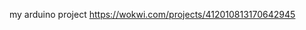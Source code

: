 my arduino project  https://wokwi.com/projects/412010813170642945


<!---
wassim822/wassim822 is a ✨ special ✨ repository because its `README.md` (this file) appears on your GitHub profile.
You can click the Preview link to take a look at your changes.
--->
